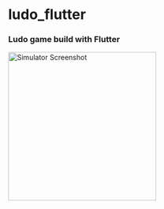 # ludo_flutter


### Ludo game build with Flutter


<img src="https://github.com/shrawank039/ludo_flutter/assets/33369445/43fc95ba-ec24-4085-a9ba-fe3a612b284b" alt="Simulator Screenshot" width="300"/>
